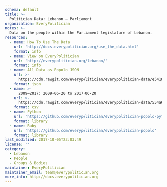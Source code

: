 ```yaml
---
schema: default
title: >-
  Politician Data: Lebanon — Parliament
organization: EveryPolitician
notes: >-
  Data on the people within the Parliament legislature of Lebanon.
resources:
  - name: How To Use The Data
    url: 'http://docs.everypolitician.org/use_the_data.html'
    format: info
  - name: View on EveryPolitician
    url: 'http://everypolitician.org/lebanon/'
    format: info
  - name: All Data as Popolo JSON
    url: >-
      https://cdn.rawgit.com/everypolitician/everypolitician-data/e5418698a37b4c4165b0ae5e85e53ff9e1a11582/data/Lebanon/Parliament/ep-popolo-v1.0.json
    format: json
  - name: >-
      2009–2017: 2009-06-20 to 2017-06-20
    url: >-
      https://cdn.rawgit.com/everypolitician/everypolitician-data/554a6cb306153130ac5558e4c015471d63e57cb7/data/Lebanon/Parliament/term-2009.csv
    format: csv
  - name: Python
    url: 'https://github.com/everypolitician/everypolitician-popolo-python'
    format: library
  - name: Ruby
    url: 'https://github.com/everypolitician/everypolitician-popolo'
    format: library
last_modified: 2017-10-05T23:03:49
license: ''
category:
  - Lebanon
  - People
  - Groups & Bodies
maintainer: EveryPolitician
maintainer_email: team@everypolitician.org
more_info: http://docs.everypolitician.org
---
```

